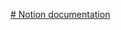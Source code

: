 [# Notion documentation ](https://perpetual-collision-070.notion.site/Laboratory-Work-3-Functional-Testing-1352ad5f1213497aa252f1e4b7717c9a)
